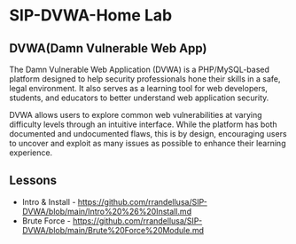 # SIP-DVWA-Home Lab

## DVWA(Damn Vulnerable Web App)
The Damn Vulnerable Web Application (DVWA) is a PHP/MySQL-based platform designed to help security professionals hone their skills in a safe, legal environment. It also serves as a learning tool for web developers, students, and educators to better understand web application security.

DVWA allows users to explore common web vulnerabilities at varying difficulty levels through an intuitive interface. While the platform has both documented and undocumented flaws, this is by design, encouraging users to uncover and exploit as many issues as possible to enhance their learning experience.

## Lessons
- Intro & Install - https://github.com/rrandellusa/SIP-DVWA/blob/main/Intro%20%26%20Install.md
- Brute Force - https://github.com/rrandellusa/SIP-DVWA/blob/main/Brute%20Force%20Module.md
